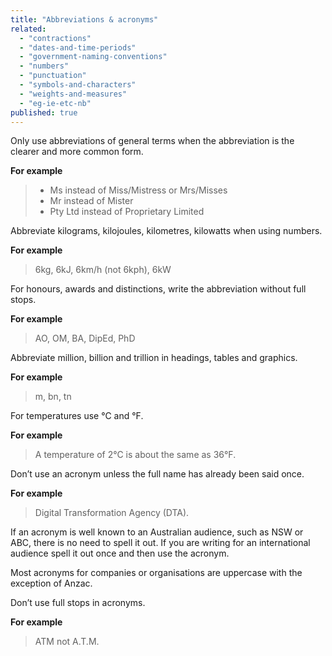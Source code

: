 ```yaml
---
title: "Abbreviations & acronyms"
related:
  - "contractions"
  - "dates-and-time-periods"
  - "government-naming-conventions"
  - "numbers"
  - "punctuation"
  - "symbols-and-characters"
  - "weights-and-measures"
  - "eg-ie-etc-nb"
published: true
---
```


Only use abbreviations of general terms when the abbreviation is the clearer and more common form.

**For example**

> - Ms instead of Miss/Mistress or Mrs/Misses
> - Mr instead of Mister
> - Pty Ltd instead of Proprietary Limited

Abbreviate kilograms, kilojoules, kilometres, kilowatts when using numbers.

**For example**

> 6kg, 6kJ, 6km/h (not 6kph), 6kW

For honours, awards and distinctions, write the abbreviation without full stops.

**For example**

> AO, OM, BA, DipEd, PhD

Abbreviate million, billion and trillion in headings, tables and graphics.

**For example**

> m, bn, tn

For temperatures use °C and °F.

**For example**

> A temperature of 2°C is about the same as 36°F.

Don’t use an acronym unless the full name has already been said once.

**For example**

> Digital Transformation Agency (DTA).

If an acronym is well known to an Australian audience, such as NSW or ABC, there is no need to spell it out. If you are writing for an international audience spell it out once and then use the acronym.

Most acronyms for companies or organisations are uppercase with the exception of Anzac.

Don’t use full stops in acronyms.

**For example**

> ATM not A.T.M.
